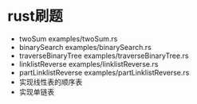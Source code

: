 # rust刷题

- twoSum  examples/twoSum.rs
- binarySearch  examples/binarySearch.rs
- traverseBinaryTree  examples/traverseBinaryTree.rs
- linklistReverse  examples/linklistReverse.rs
- partLinklistReverse  examples/partLinklistReverse.rs
- 实现线性表的顺序表   
- 实现单链表
